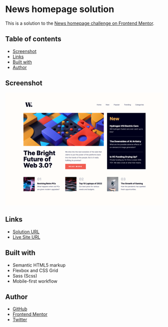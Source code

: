 # News homepage solution

This is a solution to the [News homepage challenge on Frontend Mentor](https://www.frontendmentor.io/challenges/news-homepage-H6SWTa1MFl).

## Table of contents

-   [Screenshot](#screenshot)
-   [Links](#links)
-   [Built with](#built-with)
-   [Author](#author)

## Screenshot

![](./assets/screenshot.png)

## Links

-   [Solution URL](https://github.com/ionStici/news-homepage-main)
-   [Live Site URL](https://ionstici.github.io/news-homepage-main)

## Built with

-   Semantic HTML5 markup
-   Flexbox and CSS Grid
-   Sass (Scss)
-   Mobile-first workflow

## Author

-   [GitHub](https://github.com/ionStici)
-   [Frontend Mentor](https://www.frontendmentor.io/profile/ionStici)
-   [Twitter](https://twitter.com/ionStici_)

<!-- ### Primary

-   Soft orange: hsl(35, 77%, 62%)
-   Soft red: hsl(5, 85%, 63%)

### Neutral

Off-white: hsl(36, 100%, 99%)
Grayish blue: hsl(233, 8%, 79%)
Dark grayish blue: hsl(236, 13%, 42%)
Very dark blue: hsl(240, 100%, 5%)

### Body Copy

-   Font size (paragraph): 15px

### Font

-   Family: [Inter](https://fonts.google.com/specimen/Inter)
-   Weights: 400, 700, 800 -->
